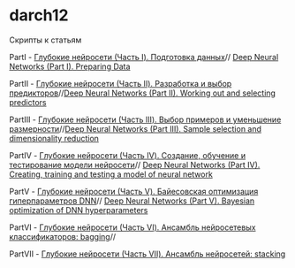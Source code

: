 # darch12
Скрипты к статьям

PartI - [Глубокие нейросети (Часть I). Подготовка данных](https://www.mql5.com/ru/articles/3486)//
        [Deep Neural Networks (Part I). Preparing Data ](https://www.mql5.com/en/articles/3486)
        
PartII - [Глубокие нейросети (Часть II). Разработка и выбор предикторов](https://www.mql5.com/ru/articles/3507)//[Deep Neural Networks (Part II). Working out and selecting predictors](https://www.mql5.com/en/articles/3507)

PartIII - [Глубокие нейросети (Часть III). Выбор примеров и уменьшение размерности](https://www.mql5.com/ru/articles/3526)//[Deep Neural Networks (Part III). Sample selection and dimensionality reduction](https://www.mql5.com/en/articles/3526)

PartIV - [Глубокие нейросети (Часть IV). Создание, обучение и тестирование модели нейросети](https://www.mql5.com/ru/articles/3473)//
[Deep Neural Networks (Part IV). Creating, training and testing a model of neural network ](https://www.mql5.com/en/articles/3473)
         
PartV - [Глубокие нейросети (Часть V). Байесовская оптимизация гиперпараметров DNN](https://www.mql5.com/ru/articles/4225)//
[Deep Neural Networks (Part V). Bayesian optimization of DNN hyperparameters](https://www.mql5.com/en/articles/4225)
        
PartVI - [Глубокие нейросети (Часть VI). Ансамбль нейросетевых классификаторов: bagging](https://www.mql5.com/ru/articles/4227)//
    
PartVII - [Глубокие нейросети (Часть VII). Ансамбль нейросетей: stacking](https://www.mql5.com/ru/articles/4228)
